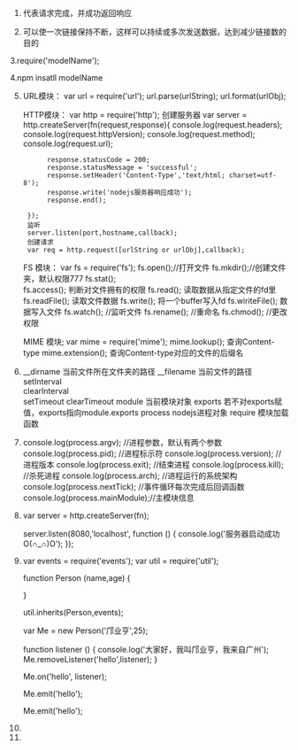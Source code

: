 1. 代表请求完成，并成功返回响应

2. 可以使一次链接保持不断，这样可以持续或多次发送数据，达到减少链接数的目的

3.require('modelName');

4.npm insatll modelName

5.
    URL模块：
        var url = require('url');
        url.parse(urlString);
        url.format(urlObj);
    
    HTTP模块：
        var http = require('http');
        创建服务器
        var server = http.createServer(fn(request,response){
            console.log(request.headers);
            console.log(request.httpVersion);
            console.log(request.method);
            console.log(request.url);
            
             response.statusCode = 200;
             response.statusMessage = 'successful';
             response.setHeader('Content-Type','text/html; charset=utf-8');
             response.write('nodejs服务器响应成功');
             response.end();
            
        });
        监听
        server.listen(port,hostname,callback);
        创建请求
        var req = http.request([urlString or urlObj],callback);
        
    FS 模块：
        var fs = require('fs');
        fs.open();//打开文件
        fs.mkdir();//创建文件夹，默认权限777
        fs.stat();        
        fs.access();     判断对文件拥有的权限
        fs.read();        读取数据从指定文件的fd里
        fs.readFile();   读取文件数据
        fs.write();     将一个buffer写入fd
        fs.wiriteFile();   数据写入文件
        fs.watch();     //监听文件
        fs.rename(); //重命名
        fs.chmod(); //更改权限
        
    MIME 模块;
        var mime = require('mime');
        mime.lookup();      查询Content-type
        mime.extension();   查询Content-type对应的文件的后缀名
        
6.
    __dirname           当前文件所在文件夹的路径
    __filename          当前文件的路径
    setInterval       
    clearInterval       
    setTimeout
    clearTimeout
    module              当前模块对象
    exports             若不对exports赋值，exports指向module.exports
    process             nodejs进程对象
    require             模块加载函数
    
7.
    console.log(process.argv);      //进程参数，默认有两个参数
    console.log(process.pid);       //进程标示符
    console.log(process.version);   //进程版本
    console.log(process.exit);      //结束进程
    console.log(process.kill);      //杀死进程
    console.log(process.arch);      //进程运行的系统架构
    console.log(process.nextTick);  //事件循环每次完成后回调函数
    console.log(process.mainModule);//主模块信息

8.
    var server = http.createServer(fn);
    
    server.listen(8080,'localhost', function () {
        console.log('服务器启动成功O(∩_∩)O');
    });
    
9.
    var events = require('events');
    var util = require('util');
    
    function Person (name,age) {
    
    }
    
    util.inherits(Person,events);
    
    var Me = new Person('邝业亨',25);
    
    function listener () {
        console.log('大家好，我叫邝业亨，我来自广州');
        Me.removeListener('hello',listener);
    }
    
    Me.on('hello', listener);
    
    Me.emit('hello');
    
    Me.emit('hello');
    
10.

11.
       
    
        
        
        